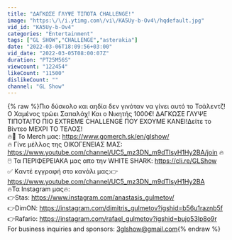 ```yaml
---
title: "ΔΑΓΚΩΣΕ ΓΛΥΨΕ ΤΙΠΟΤΑ CHALLENGE!"
image: "https:\/\/i.ytimg.com\/vi\/KA5Uy-b-Ov4\/hqdefault.jpg"
vid_id: "KA5Uy-b-Ov4"
categories: "Entertainment"
tags: ["GL SHOW","CHALLENGE","asterakia"]
date: "2022-03-06T18:09:56+03:00"
vid_date: "2022-03-05T08:00:07Z"
duration: "PT25M56S"
viewcount: "122454"
likeCount: "11500"
dislikeCount: ""
channel: "GL Show"
---
```

{% raw %}Πιο δύσκολο και αηδία δεν γινόταν να γίνει αυτό το Τσάλεντζ! Ο Χαμένος τρώει Σαπαλάχ! Και ο Νικητής 1000€! ΔΑΓΚΩΣΕ ΓΛΥΨΕ ΤΙΠΟΤΑ!ΤΟ  ΠΙΟ ΕXTREME CHALLENGE ΠΟΥ ΕΧΟΥΜΕ ΚΑΝΕΙ!Δείτε το Βίντεο ΜΕΧΡΙ ΤΟ ΤΕΛΟΣ!<br />🔥👕 Το Merch μας: <a rel="nofollow" target="blank" href="https://www.gomerch.sk/en/glshow/">https://www.gomerch.sk/en/glshow/</a><br />🔥 Γίνε μέλλος της ΟΙΚΟΓΕΝΕΙΑΣ ΜΑΣ: <a rel="nofollow" target="blank" href="https://www.youtube.com/channel/UC5_mz3DN_m9dTlsyH1Hy2BA/join">https://www.youtube.com/channel/UC5_mz3DN_m9dTlsyH1Hy2BA/join</a>  🔥<br />🖱️ Τα ΠΕΡΙΦΕΡΕΙΑΚΑ μας απο την WHITE SHARK: <a rel="nofollow" target="blank" href="https://cli.re/GLShow">https://cli.re/GLShow</a> <br />✅ Kαντέ εγγραφή στο κανάλι μας:👉<a rel="nofollow" target="blank" href="https://www.youtube.com/channel/UC5_mz3DN_m9dTlsyH1Hy2BA">https://www.youtube.com/channel/UC5_mz3DN_m9dTlsyH1Hy2BA</a><br />🔥Τα Instagram μας🔥:<br />👉Stas: <a rel="nofollow" target="blank" href="https://www.instagram.com/anastasis_gulmetov/">https://www.instagram.com/anastasis_gulmetov/</a><br />👉DimON: <a rel="nofollow" target="blank" href="https://instagram.com/dimitris_gulmetov?igshid=b56u1raznb5f">https://instagram.com/dimitris_gulmetov?igshid=b56u1raznb5f</a><br />👉Rafario: <a rel="nofollow" target="blank" href="https://instagram.com/rafael_gulmetov?igshid=bujo53lp8o9r">https://instagram.com/rafael_gulmetov?igshid=bujo53lp8o9r</a><br />For business inquiries and sponsors: 3glshow@gmail.com{% endraw %}
